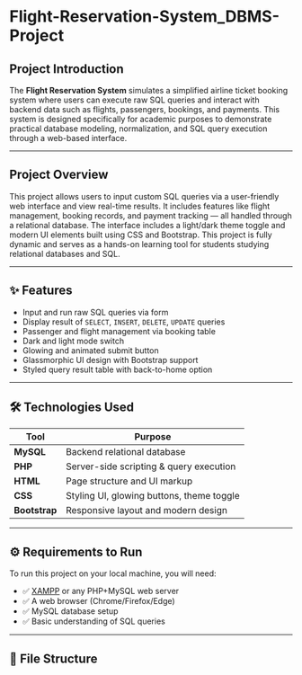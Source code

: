 # Flight-Reservation-System_DBMS-Project
##  Project Introduction

The **Flight Reservation System** simulates a simplified airline ticket booking system where users can execute raw SQL queries and interact with backend data such as flights, passengers, bookings, and payments. This system is designed specifically for academic purposes to demonstrate practical database modeling, normalization, and SQL query execution through a web-based interface.

---

##  Project Overview

This project allows users to input custom SQL queries via a user-friendly web interface and view real-time results. It includes features like flight management, booking records, and payment tracking — all handled through a relational database. The interface includes a light/dark theme toggle and modern UI elements built using CSS and Bootstrap. This project is fully dynamic and serves as a hands-on learning tool for students studying relational databases and SQL.

---

## ✨ Features

- Input and run raw SQL queries via form
- Display result of `SELECT`, `INSERT`, `DELETE`, `UPDATE` queries
- Passenger and flight management via booking table
- Dark and light mode switch
- Glowing and animated submit button
- Glassmorphic UI design with Bootstrap support
- Styled query result table with back-to-home option

---

## 🛠️ Technologies Used

| Tool         | Purpose                                 |
|--------------|------------------------------------------|
| **MySQL**    | Backend relational database              |
| **PHP**      | Server-side scripting & query execution  |
| **HTML**     | Page structure and UI markup             |
| **CSS**      | Styling UI, glowing buttons, theme toggle|
| **Bootstrap**| Responsive layout and modern design      |

---

## ⚙️ Requirements to Run

To run this project on your local machine, you will need:

- ✅ [XAMPP](https://www.apachefriends.org/index.html) or any PHP+MySQL web server
- ✅ A web browser (Chrome/Firefox/Edge)
- ✅ MySQL database setup
- ✅ Basic understanding of SQL queries

---

## 📁 File Structure
